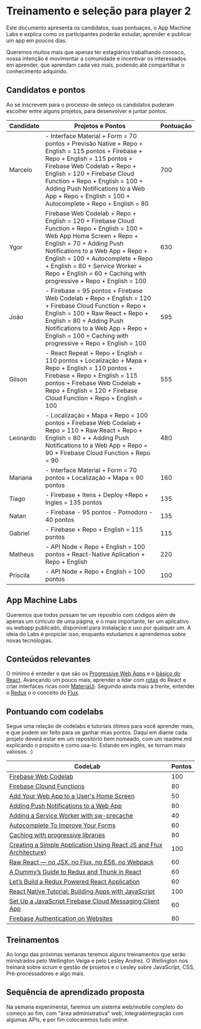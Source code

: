 # Treinamento e seleção para player 2

Este documento apresenta os candidatos, suas pontuaçes, o App Machine Labs e explica como os participantes poderão estudar, aprender e publicar um app em poucos dias.

Queremos muitos mais que apenas ter estagiários trabalhando conosco, nossa intenção é movimentar a comunidade e incentivar os interessados em aprender, que aprendam cada vez mais, podendo até compartilhar o conhecimento adquirido.

## Candidatos e pontos

Ao se inscrevem para o processo de seleço os candidatos puderam escolher entre alguns projetos, para desenvolver e juntar pontos.

| Candidato | Projetos e Pontos                                                                                                                        | Pontuação |
|-----------|------------------------------------------------------------------------------------------------------------------------------------------|-----------|
| Marcelo   | - Interface Material + Form = 70 pontos + Previsão Native + Repo + English = 115 pontos  + Firebase + Repo + English = 115 pontos +  Firebase Web Codelab + Repo + English = 120 + Firebase Cloud Function + Repo + English = 100  + Adding Push Notifications to a Web App + Repo + English = 100 + Autocomplete + Repo + English = 80 | 700       |
| Ygor | Firebase Web Codelab + Repo + English = 120 + Firebase Cloud Function + Repo + English = 100  + Web App Home Screen + Repo + English = 70 + Adding Push Notifications to a Web App + Repo + English = 100 + Autocomplete + Repo + English = 80 + Service Worker + Repo + English = 60 + Caching with progressive + Repo + English = 100| 630 |
| João      | - Firebase = 95 pontos  + Firebase Web Codelab + Repo + English = 120 + Firebase Cloud Function + Repo + English = 100  + Raw React + Repo + English = 80 + Adding Push Notifications to a Web App + Repo + English = 100  + Caching with progressive + Repo + English = 100                                                                                                            | 595        |
| Gilson    | - React Repeat + Repo + English = 110 pontos + Localização + Mapa + Repo + English = 110 pontos + Firebase + Repo + English = 115 pontos + Firebase Web Codelab + Repo + English = 120 + Firebase Cloud Function + Repo + English = 100| 555       |
| Leonardo  | - Localização + Mapa + Repo = 100 pontos   +     Firebase Web Codelab + Repo  = 110  + Raw React + Repo + English = 80 +  + Adding Push Notifications to a Web App + Repo  = 90 + Firebase Cloud Function + Repo  = 90                                                                                     | 480       |
| Mariana   | - Interface Material + Form = 70 pontos + Localização + Mapa  = 90 pontos                                                                | 160       |
| Tiago    |  - Firebase + Itens + Deploy +Repo + Ingles = 135 pontos                                                                           |135       |
| Natan     | - Firebase - 95 pontos - Pomodoro - 40 pontos                                                                                            | 135       |
| Gabriel | - Firebase + Repo + English = 115 pontos | 115 |
| Matheus   | - API Node + Repo + English  = 100 pontos + React-Native Aplication + Repo + English                                                     | 220       |
| Priscila  | - API Node + Repo + English = 100 pontos                                                                                                 | 100       |

## App Machine Labs

Queremos que todos possam ter um repositrio com códigos além de apenas um cirrículo de uma página, e o mais importante, ter um aplicativo ou webapp publicado, disponível para instalação e uso por qualquer um.
A ideia do Labs é propiciar isso, enquanto estudamos e aprendemos sobre novas tecnologias.

## Conteúdos relevantes

O mínimo é enteder o que são os [Progressive Web Apps](https://developers.google.com/web/progressive-web-apps/) e o [básico do React](https://facebook.github.io/react/).
Avançando um pouco mais, aprender a lidar com [rotas](https://github.com/reacttraining/react-router) do React e criar interfaces ricas com [MateriaUi](http://material-ui.com).
Seguindo ainda mais a frente, entender o [Redux](http://redux.js.org/docs/basics/UsageWithReact.html) o o conceito do [Flux](https://facebook.github.io/flux/docs/overview.html).

## Pontuando com codelabs

Segue uma relação de codelabs e tutoriais ótimos para você aprender mais, e que podem ser feito para se ganhar mias pontos. Daqui em diante cada projeto deverá estar em um repositório bem nomeado, com um readme.md explicando o propsito e como usa-lo. Estando em inglês, se tornam mais valiosos. :)

| CodeLab | Pontos |
|---------|---------|
| [Firebase Web Codelab](https://codelabs.developers.google.com/codelabs/firebase-web/index.html?index=..%2F..%2Findex#0)    | 100 |
| [Firebase Clound Functions](https://codelabs.developers.google.com/codelabs/firebase-cloud-functions/index.html?index=..%2F..%2Findex#0) | 80 |
| [Add Your Web App to a User's Home Screen](https://codelabs.developers.google.com/codelabs/add-to-home-screen/index.html?index=..%2F..%2Findex#0) | 50 |
| [Adding Push Notifications to a Web App](https://codelabs.developers.google.com/codelabs/push-notifications/index.html?index=..%2F..%2Findex#0) | 80 |
| [Adding a Service Worker with sw-precache](https://codelabs.developers.google.com/codelabs/sw-precache/index.html?index=..%2F..%2Findex#0) | 40 |
| [Autocomplete To Improve Your Forms](https://codelabs.developers.google.com/codelabs/autocomplete/index.html?index=..%2F..%2Findex#0) | 60 |
| [Caching with progressive libraries](https://codelabs.developers.google.com/codelabs/using-caching/index.html?index=..%2F..%2Findex#0) |  80 |
| [Creating a Simple Application Using React JS and Flux Architecture)](https://www.codementor.io/reactjs/tutorial/react-js-flux-architecture-tutorial) | 100 |
| [Raw React — no JSX, no Flux, no ES6, no Webpack](http://jamesknelson.com/learn-raw-react-no-jsx-flux-es6-webpack/) | 60 |
| [A Dummy’s Guide to Redux and Thunk in React](https://medium.com/@stowball/a-dummys-guide-to-redux-and-thunk-in-react-d8904a7005d3) | 60 |
| [Let’s Build a Redux Powered React Application](https://stormpath.com/blog/build-a-redux-powered-react-application) | 60 |
| [React Native Tutorial: Building Apps with JavaScript](https://www.raywenderlich.com/126063/react-native-tutorial) | 100 |
| [Set Up a JavaScript Firebase Cloud Messaging Client App](https://firebase.google.com/docs/cloud-messaging/js/client) | 60 |
| [Firebase Authentication on Websites](https://firebase.google.com/docs/auth/web/start) | 80 |

## Treinamentos

Ao longo das próximas semanas teremos alguns treinamentos que serão ministrados pelo Wellington Veiga e pelo Lesley Andrez. O Wellington nos treinará sobre scrum e gestão de projetos e o Lesley sobre JavaScript, CSS, Pré-processadores e algo mais.

## Sequência de aprendizado proposta

Na semana experimental, faremos um sistema web/mobile completo do começo ao fim, com "área administrativa" web, integraãintegração com algumas APIs, e por fim colocaremos tudo online.
